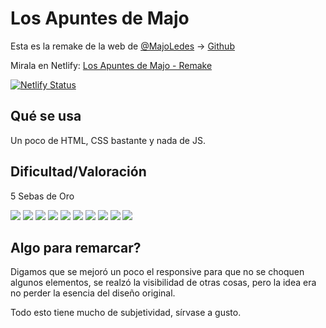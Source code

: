 # Los Apuntes de Majo

Esta es la remake de la web de [@MajoLedes](https://twitter.com/MajoLedes) -> [Github](https://github.com/majoledesma)

Mirala en Netlify: [Los Apuntes de Majo - Remake](https://los-apuntes-de-majo-remake.netlify.app/)

[![Netlify Status](https://api.netlify.com/api/v1/badges/f54e9b4d-d0e5-473d-9a98-55cd575dbacd/deploy-status)](https://app.netlify.com/sites/los-apuntes-de-majo-remake/deploys)

## Qué se usa

Un poco de HTML, CSS bastante y nada de JS.

## Dificultad/Valoración

5 Sebas de Oro

![](https://i.ibb.co/9bvBx6H/sebadeoro-mini.png)
![](https://i.ibb.co/9bvBx6H/sebadeoro-mini.png)
![](https://i.ibb.co/9bvBx6H/sebadeoro-mini.png)
![](https://i.ibb.co/9bvBx6H/sebadeoro-mini.png)
![](https://i.ibb.co/9bvBx6H/sebadeoro-mini.png)
![](https://i.ibb.co/k8wPsDr/sebadeoro-mini-disabled.png)
![](https://i.ibb.co/k8wPsDr/sebadeoro-mini-disabled.png)
![](https://i.ibb.co/k8wPsDr/sebadeoro-mini-disabled.png)
![](https://i.ibb.co/k8wPsDr/sebadeoro-mini-disabled.png)
![](https://i.ibb.co/k8wPsDr/sebadeoro-mini-disabled.png)


## Algo para remarcar?

Digamos que se mejoró un poco el responsive para que no se choquen algunos elementos, se realzó la visibilidad de otras cosas, pero la idea era no perder la esencia del diseño original.

Todo esto tiene mucho de subjetividad, sírvase a gusto.
